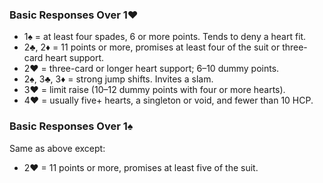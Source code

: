 ### Basic Responses Over 1♥
   * 1♠ = at least four spades, 6 or more points. Tends to deny a heart fit.
   * 2♣, 2♦ = 11 points or more, promises at least four of the suit or three-card heart support.
   * 2♥ = three-card or longer heart support; 6–10 dummy points.
   * 2♠, 3♣, 3♦ = strong jump shifts. Invites a slam.
   * 3♥ = limit raise (10–12 dummy points with four or more hearts).
   * 4♥ = usually five+ hearts, a singleton or void, and fewer than 10 HCP.

### Basic Responses Over 1♠
Same as above except:
   * 2♥ = 11 points or more, promises at least five of the suit.

